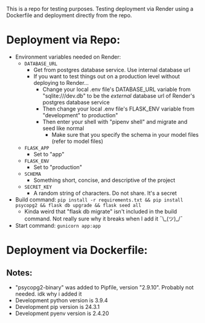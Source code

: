 This is a repo for testing purposes. Testing deployment via Render using a Dockerfile and deployment directly from the repo.


# Deployment via Repo:
- Environment variables needed on Render:
    - `DATABASE_URL`
        - Get from postgres database service. Use internal database url
        - If you want to test things out on a production level without deploying to Render...
            - Change your local .env file's DATABASE_URL variable from "sqlite:///dev.db" to be the *external* database url of Render's postgres database service
            - Then change your local .env file's FLASK_ENV variable from "development" to production"
            - Then enter your shell with "pipenv shell" and migrate and seed like normal
                - Make sure that you specify the schema in your model files (refer to model files)
    - `FLASK_APP`
        - Set to "app"
    - `FLASK_ENV`
        - Set to "production"
    - `SCHEMA`
        - Something short, concise, and descriptive of the project
    - `SECRET_KEY`
        - A random string of characters. Do not share. It's a secret
- Build command: `pip install -r requirements.txt && pip install psycopg2 && flask db upgrade && flask seed all`
    - Kinda weird that "flask db migrate" isn't included in the build command. Not really sure why it breaks when I add it ¯\\_(ツ)\_/¯
- Start command: `gunicorn app:app`


# Deployment via Dockerfile:


## Notes:
- "psycopg2-binary" was added to Pipfile, version "2.9.10". Probably not needed. idk why i added it
- Development python version is 3.9.4
- Development pip version is 24.3.1
- Development pyenv version is 2.4.20



